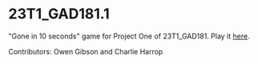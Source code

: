 # 23T1_GAD181.1
 "Gone in 10 seconds" game for Project One of 23T1_GAD181.
 Play it [here](https://oezyowen.itch.io/ten-seconds-to-die).

Contributors:
Owen Gibson and Charlie Harrop
